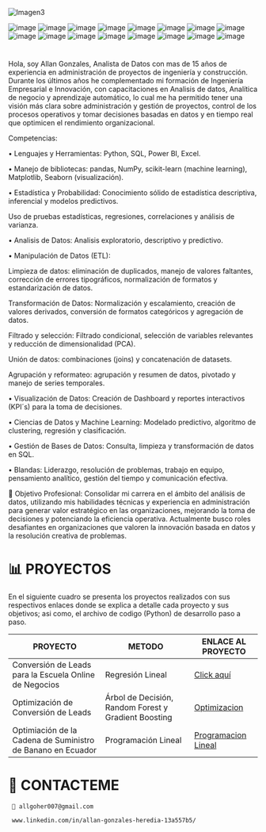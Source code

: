    ![Imagen3](https://github.com/user-attachments/assets/d0e3b97c-fc3c-44e7-83c2-0d726f766e7c) 

![image](https://github.com/user-attachments/assets/7fffb0fc-a787-4bb1-987a-f22ef56dffdf)
![image](https://github.com/user-attachments/assets/4a9b2bae-537d-47a6-8f65-fc9d6ce06616)
![image](https://github.com/user-attachments/assets/19a9ea8a-c3e5-43cb-a5a8-9fe3abd86335)
![image](https://github.com/user-attachments/assets/953d686f-8d31-46fd-ad4b-12b37ab8ec32)
![image](https://github.com/user-attachments/assets/c1425e10-acb3-4dc4-adf2-60ebb8c9a8b6)
![image](https://github.com/user-attachments/assets/08e41131-2de6-41f8-83eb-5bf86c2582d9)
![image](https://github.com/user-attachments/assets/1311ef82-cf93-404d-950c-60147fc20948)
![image](https://github.com/user-attachments/assets/df0029f9-55f7-4723-a76d-acc0c421712c)
![image](https://github.com/user-attachments/assets/763e0e40-fa39-46a9-aa15-fa897689f8d1)
![image](https://github.com/user-attachments/assets/d91d74d2-ba42-4283-8399-5f8779cefbb6)
![image](https://github.com/user-attachments/assets/5de64582-e735-4fa0-a0ac-61e7e5d46e14)
![image](https://github.com/user-attachments/assets/ae54705d-ab7d-4ec6-9a4b-77daa97d7a2b)
![image](https://github.com/user-attachments/assets/7f267b8b-fa9a-403f-bfbb-2ee9bd1a41c2)
![image](https://github.com/user-attachments/assets/61465df8-1d72-4062-95c3-e3831d5d99f6)
![image](https://github.com/user-attachments/assets/bfce5622-0786-45a0-8b5b-fb278b729c24)
![image](https://github.com/user-attachments/assets/9533d6c9-9cdd-4a50-9cf7-03de746114b5)


# 
Hola, soy Allan Gonzales, Analista de Datos con mas de 15 años de experiencia en administración de proyectos de ingeniería y construcción. Durante los últimos años he complementado mi formación de Ingeniería Empresarial e Innovación, con capacitaciones en Analisis de datos, Analítica de negocio y aprendizaje automático, lo cual me ha permitido tener una visión más clara sobre administración y gestión de proyectos, control de los procesos operativos y tomar decisiones basadas en datos y en tiempo real que optimicen el rendimiento organizacional.

Competencias:

•	Lenguajes y Herramientas: Python, SQL, Power BI, Excel.

•	Manejo de bibliotecas: pandas, NumPy, scikit-learn (machine learning), Matplotlib, Seaborn (visualización).

•	Estadística y Probabilidad: Conocimiento sólido de estadística descriptiva, inferencial y modelos predictivos.

Uso de pruebas estadísticas, regresiones, correlaciones y análisis de varianza.

•	Analisis de Datos: Analisis exploratorio, descriptivo y predictivo.

•	Manipulación de Datos (ETL): 

Limpieza de datos: eliminación de duplicados, manejo de valores faltantes, corrección de errores tipográficos, normalización de formatos y estandarización de datos.

Transformación de Datos: Normalización y escalamiento, creación de valores derivados, conversión de formatos categóricos y agregación de datos.

Filtrado y selección: Filtrado condicional, selección de variables relevantes y reducción de dimensionalidad (PCA).

Unión de datos: combinaciones (joins) y concatenación de datasets.

Agrupación y reformateo: agrupación y resumen de datos, pivotado y manejo de series temporales.

•	Visualización de Datos: Creación de Dashboard y reportes interactivos (KPI´s) para la toma de decisiones.

•	Ciencias de Datos y Machine Learning: Modelado predictivo, algoritmo de clustering, regresión y clasificación.

•	Gestión de Bases de Datos: Consulta, limpieza y transformación de datos en SQL.


•	Blandas: Liderazgo, resolución de problemas, trabajo en equipo, pensamiento analítico, gestión del tiempo y comunicación efectiva.



🎯 Objetivo Profesional: Consolidar mi carrera en el ámbito del análisis de datos, utilizando mis habilidades técnicas y experiencia en administración para generar valor estratégico en las organizaciones, mejorando la toma de decisiones y potenciando la eficiencia operativa. Actualmente busco roles desafiantes en organizaciones que valoren la innovación basada en datos y la resolución creativa de problemas.


 #  📊 PROYECTOS 

 En el siguiente cuadro se presenta los proyectos realizados con sus respectivos enlaces donde se explica a detalle cada proyecto y sus objetivos; asi como, el archivo de codigo (Python) de desarrollo paso a paso. 

 |**PROYECTO**| **METODO** | **ENLACE AL PROYECTO** |
 |------------|------------|------------------------|
 | Conversión de Leads para la Escuela Online de Negocios | Regresión Lineal | [Click aquí](https://github.com/AllGoHer/RL_Conversi-n-de-Leads_Escuela_de_Negocios-/blob/main/README.md)|
 | Optimización de Conversión de Leads | Árbol de Decisión, Random Forest y Gradient Boosting | [Optimizacion](https://github.com/AllGoHer/Hiperparametros_Arbol_de_Decision_EON/blob/main/README.md) |
 | Optimiación de la Cadena de Suministro de Banano en Ecuador| Programación Lineal | [Programacion Lineal](https://github.com/AllGoHer/Python_Optimizacion_Cadena_de_Suministro/blob/main/Fincas+Bananeras.ipynb) |
 

# 📌 CONTACTEME 

     📩 allgoher007@gmail.com 
                     
     www.linkedin.com/in/allan-gonzales-heredia-13a557b5/
